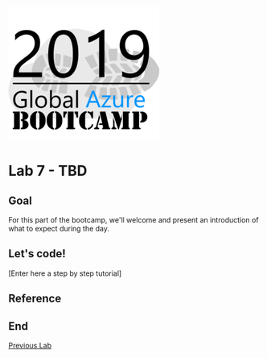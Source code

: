 ![gablogo][gablogo]

# Lab 7 - TBD 

## Goal

For this part of the bootcamp, we'll welcome and present an introduction of what to expect during the day.

## Let's code!

[Enter here a step by step tutorial]


## Reference

## End
[Previous Lab](../Lab6/README.md)


[gablogo]: ../medias/GlobalAzureBootcamp2019.png "Global Azure Bootcamp 2019"